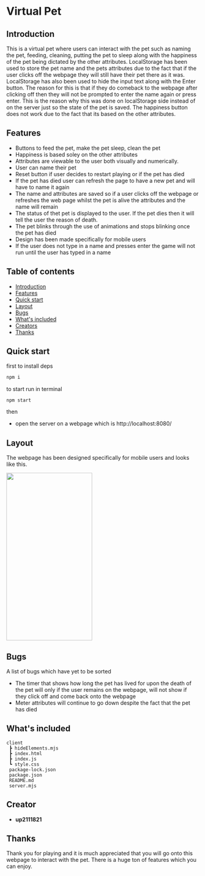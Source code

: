 # Virtual Pet


## Introduction
This is a virtual pet where users can interact with the pet such as naming the pet, feeding, cleaning, putting the pet to sleep along with the happiness of the pet being dictated by the other attributes. LocalStorage has been used to store the pet name and the pets attributes due to the fact that if the user clicks off the webpage they will still have their pet there as it was. LocalStorage has also been used to hide the input text along with the Enter button. The reason for this is that if they do comeback to the webpage after clicking off then they will not be prompted to enter the name again or press enter. This is the reason why this was done on localStorage side instead of on the server just so the state of the pet is saved. The happiness button does not work due to the fact that its based on the other attributes. 


## Features
- Buttons to feed the pet, make the pet sleep, clean the pet
- Happiness is based soley on the other attributes
- Attributes are viewable to the user both visually and numerically. 
- User can name their pet 
- Reset button if user decides to restart playing or if the pet has died 
- If the pet has died user can refresh the page to have a new pet and will have to name it again
- The name and attributes are saved so if a user clicks off the webpage or refreshes the web page whilst the pet is alive the attributes and the name will remain
- The status of thet pet is displayed to the user. If the pet dies then it will tell the user the reason of death. 
- The pet blinks through the use of animations and stops blinking once the pet has died 
- Design has been made specifically for mobile users
- If the user does not type in a name and presses enter the game will not run until the user has typed in a name



## Table of contents

- [Introduction](#introduction)
- [Features](#features)
- [Quick start](#quick-start)
- [Layout](#layout)
- [Bugs](#bugs)
- [What's included](#whats-included)
- [Creators](#creator)
- [Thanks](#thanks)


## Quick start

first to install deps
```bash
npm i
```
to start run in terminal

```
npm start
```
then  
- open the server on a webpage which is 
http://localhost:8080/

## Layout

The webpage has been designed specifically for mobile users and looks like this. 

<img src = 'https://user-images.githubusercontent.com/114497854/233987789-ebbef749-c56b-414c-b4ae-b351f607e763.gif' width = '224' height = '437px'>






## Bugs
A list of bugs which have yet to be sorted
- The timer that shows how long the pet has lived for upon the death of the pet will only if the user remains on the webpage, will not show if they click off and come back onto the webpage
- Meter attributes will continue to go down despite the fact that the pet has died


## What's included

```
client
 ┣ hideElements.mjs
 ┣ index.html
 ┣ index.js
 ┗ style.css
 package-lock.json
 package.json
 README.md
 server.mjs
 ```


## Creator

- **up2111821**






## Thanks

Thank you for playing and it is much appreciated that you will go onto this webpage to interact with the pet. There is a huge ton of features which you can enjoy. 
